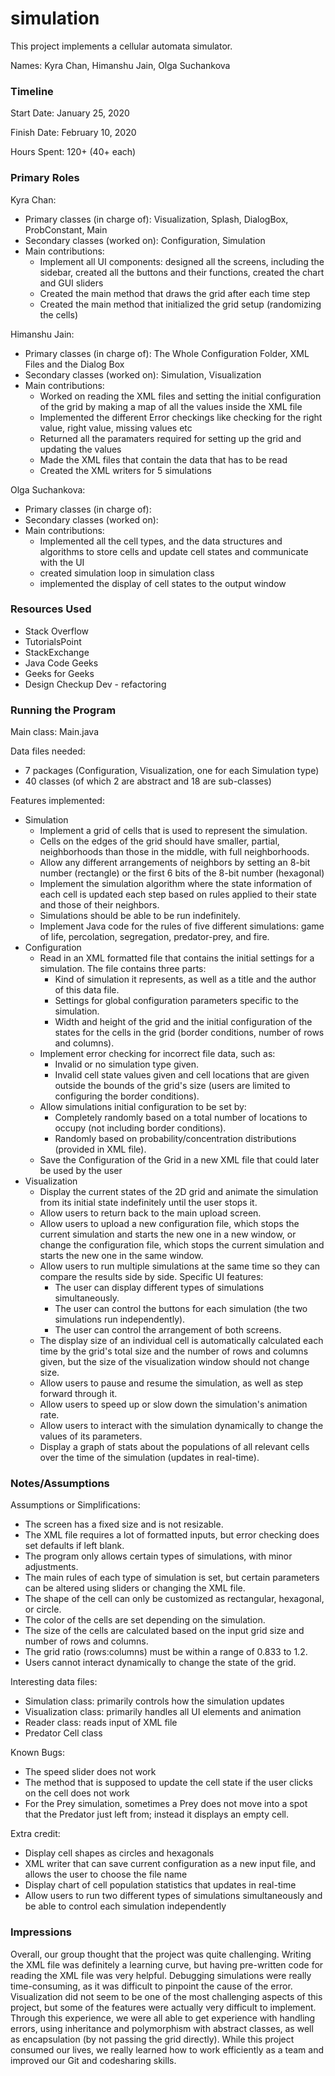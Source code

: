 simulation
====

This project implements a cellular automata simulator.

Names: Kyra Chan, Himanshu Jain, Olga Suchankova

### Timeline

Start Date: January 25, 2020

Finish Date: February 10, 2020

Hours Spent: 120+ (40+ each)

### Primary Roles
Kyra Chan:
* Primary classes (in charge of): Visualization, Splash, DialogBox, ProbConstant, Main
* Secondary classes (worked on): Configuration, Simulation
* Main contributions:
    * Implement all UI components: designed all the screens, including the sidebar, created
    all the buttons and their functions, created the chart and GUI sliders
    * Created the main method that draws the grid after each time step
    * Created the main method that initialized the grid setup (randomizing the cells)
    
Himanshu Jain:
* Primary classes (in charge of): The Whole Configuration Folder, XML Files and the Dialog Box
* Secondary classes (worked on): Simulation, Visualization
* Main contributions:
    * Worked on reading the XML files and setting the initial configuration of the grid by making a map of all the values inside 
    the XML file
    * Implemented the different Error checkings like checking for the right value, right value, missing values etc 
    * Returned all the paramaters required for setting up the grid and updating the values 
    * Made the XML files that contain the data that has to be read 
    * Created the XML writers for 5 simulations 

Olga Suchankova:
* Primary classes (in charge of):
* Secondary classes (worked on): 
* Main contributions:
    * Implemented all the cell types, and the data structures and algorithms to store cells and update cell states and communicate with the UI
    * created simulation loop in simulation class
    * implemented the display of cell states to the output window
    
### Resources Used
* Stack Overflow
* TutorialsPoint
* StackExchange
* Java Code Geeks
* Geeks for Geeks
* Design Checkup Dev - refactoring

### Running the Program

Main class: Main.java

Data files needed: 
* 7 packages (Configuration, Visualization, one for each Simulation type)
* 40 classes (of which 2 are abstract and 18 are sub-classes)

Features implemented:
* Simulation
    * Implement a grid of cells that is used to represent the simulation.
    * Cells on the edges of the grid should have smaller, partial, neighborhoods than those 
    in the middle, with full neighborhoods.
    * Allow any different arrangements of neighbors by setting an 8-bit number (rectangle)
    or the first 6 bits of the 8-bit number (hexagonal)
    * Implement the simulation algorithm where the state information of each cell is updated 
    each step based on rules applied to their state and those of their neighbors.
    * Simulations should be able to be run indefinitely.
    * Implement Java code for the rules of five different simulations: game of life, 
    percolation, segregation, predator-prey, and fire.
* Configuration
    * Read in an XML formatted file that contains the initial settings for a simulation. 
    The file contains three parts: 
        * Kind of simulation it represents, as well as a title and the author of this data 
        file.
        * Settings for global configuration parameters specific to the simulation.
        * Width and height of the grid and the initial configuration of the states for the 
        cells in the grid (border conditions, number of rows and columns).
    * Implement error checking for incorrect file data, such as:
        * Invalid or no simulation type given.
        * Invalid cell state values given and cell locations that are given outside the 
        bounds of the grid's size (users are limited to configuring the border conditions).
    * Allow simulations initial configuration to be set by:
        * Completely randomly based on a total number of locations to occupy (not including
        border conditions).
        * Randomly based on probability/concentration distributions (provided in XML file).  
    * Save the Configuration of the Grid in a new XML file that could later be used by the user
* Visualization
    * Display the current states of the 2D grid and animate the simulation from its initial 
    state indefinitely until the user stops it.
    * Allow users to return back to the main upload screen.
    * Allow users to upload a new configuration file, which stops the current simulation and 
    starts the new one in a new window, or change the configuration file, which stops the
    current simulation and starts the new one in the same window.
    * Allow users to run multiple simulations at the same time so they can compare the 
    results side by side. Specific UI features:
        * The user can display different types of simulations simultaneously.
        * The user can control the buttons for each simulation (the two simulations run
        independently).
        * The user can control the arrangement of both screens.
    * The display size of an individual cell is automatically calculated each time by the 
    grid's total size and the number of rows and columns given, but the size of the 
    visualization window should not change size.
    * Allow users to pause and resume the simulation, as well as step forward through it.
    * Allow users to speed up or slow down the simulation's animation rate.
    * Allow users to interact with the simulation dynamically to change the values of its 
    parameters.
    * Display a graph of stats about the populations of all relevant cells over 
    the time of the simulation (updates in real-time).

### Notes/Assumptions

Assumptions or Simplifications:
* The screen has a fixed size and is not resizable.
* The XML file requires a lot of formatted inputs, but error checking does set defaults if 
left blank.
* The program only allows certain types of simulations, with minor adjustments.
* The main rules of each type of simulation is set, but certain parameters can be altered
using sliders or changing the XML file.
* The shape of the cell can only be customized as rectangular, hexagonal, or circle.
* The color of the cells are set depending on the simulation.
* The size of the cells are calculated based on the input grid size and number of rows and
columns.
* The grid ratio (rows:columns) must be within a range of 0.833 to 1.2.
* Users cannot interact dynamically to change the state of the grid.

Interesting data files:
* Simulation class: primarily controls how the simulation updates
* Visualization class: primarily handles all UI elements and animation
* Reader class: reads input of XML file
* Predator Cell class

Known Bugs:
* The speed slider does not work
* The method that is supposed to update the cell state if the user clicks on the cell does
not work
* For the Prey simulation, sometimes a Prey does not move into a spot that the Predator just
left from; instead it displays an empty cell.

Extra credit:
* Display cell shapes as circles and hexagonals
* XML writer that can save current configuration as a new input file, and allows the user
to choose the file name
* Display chart of cell population statistics that updates in real-time
* Allow users to run two different types of simulations simultaneously and be able to control
each simulation independently

### Impressions
Overall, our group thought that the project was quite challenging. Writing the XML file was
definitely a learning curve, but having pre-written code for reading the XML file was very
helpful. Debugging simulations were really time-consuming, as it was difficult to pinpoint
the cause of the error. Visualization did not seem to be one of the most challenging aspects
of this project, but some of the features were actually very difficult to implement. Through
this experience, we were all able to get experience with handling errors, using inheritance
and polymorphism with abstract classes, as well as encapsulation (by not passing the grid 
directly). While this project consumed our lives, we really learned how to work efficiently
as a team and improved our Git and codesharing skills.
